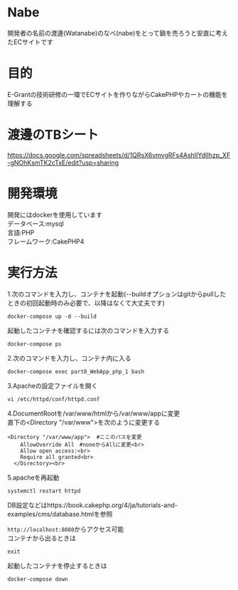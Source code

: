 # Nabe
開発者の名前の渡邊(Watanabe)のなべ(nabe)をとって鍋を売ろうと安直に考えたECサイトです

# 目的
E-Grantの技術研修の一環でECサイトを作りながらCakePHPやカートの機能を理解する

# 渡邊のTBシート
https://docs.google.com/spreadsheets/d/1QRsX6vmvgRFs4AshIIYdIIhzp_XF-gNOhKsmTK2cTxE/edit?usp=sharing

# 開発環境
開発にはdockerを使用しています<br>
データベース:mysql<br>
言語:PHP<br>
フレームワーク:CakePHP4

# 実行方法
1.次のコマンドを入力し、コンテナを起動(--buildオプションはgitからpullしたときの初回起動時のみ必要で、以降はなくて大丈夫です)
```
docker-compose up -d --build
```

起動したコンテナを確認するには次のコマンドを入力する

```
docker-compose ps
```
2.次のコマンドを入力し、コンテナ内に入る
```
docker-compose exec part8_WebApp_php_1 bash
```
3.Apacheの設定ファイルを開く
```
vi /etc/httpd/conf/httpd.conf
```

4.DocumentRootを/var/www/htmlから/var/www/appに変更<br>
直下の<Directory "/var/www">を次のように変更する
```
<Directory "/var/www/app">  #ここのパスを変更
    AllowOverride All　#noneからAllに変更<br>
    Allow open access:<br>
    Require all granted<br>
  </Directory><br>
```

5.apacheを再起動
```
systemctl restart httpd
```

DB設定などはhttps://book.cakephp.org/4/ja/tutorials-and-examples/cms/database.htmlを参照

`http://localhost:8080`からアクセス可能<br>
コンテナから出るときは
```
exit
```
起動したコンテナを停止するときは
```
docker-compose down
```

